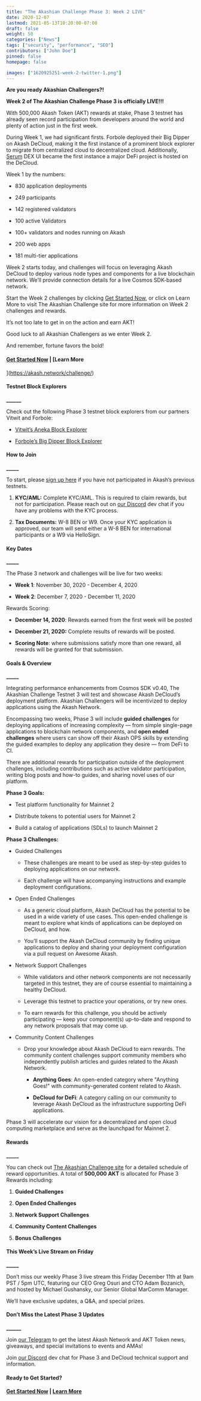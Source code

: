 ```yaml
---
title: "The Akashian Challenge Phase 3: Week 2 LIVE"
date: 2020-12-07
lastmod: 2021-05-13T10:20:00-07:00
draft: false
weight: 50
categories: ["News"]
tags: ["security", "performance", "SEO"]
contributors: ["John Doe"]
pinned: false
homepage: false

images: ["1620925251-week-2-twitter-1.png"]
---
```

  
**Are you ready Akashian Challengers?!**   

**Week 2 of The Akashian Challenge Phase 3 is officially LIVE!!!**  

With 500,000 Akash Token (AKT) rewards at stake, Phase 3 testnet has already seen record participation from developers around the world and plenty of action just in the first week.  

During Week 1, we had significant firsts. Forbole deployed their Big Dipper on Akash DeCloud, making it the first instance of a prominent block explorer to migrate from centralized cloud to decentralized cloud. Additionally, [Serum](https://dex.projectserum.com) DEX UI became the first instance a major DeFi project is hosted on the DeCloud.  

Week 1 by the numbers:

*   830 application deployments
    
*   249 participants
    
*   142 registered validators
    
*   100 active Validators
    
*   100+ validators and nodes running on Akash
    
*   200 web apps
    
*   181 multi-tier applications
    

Week 2 starts today, and challenges will focus on leveraging Akash DeCloud to deploy various node types and components for a live blockchain network. We’ll provide connection details for a live Cosmos SDK-based network.

Start the Week 2 challenges by clicking [Get Started Now](https://docs.akash.network/testnet-challenges/testnet-challenges/guided-deployments), or click on Learn More to visit The Akashian Challenge site for more information on Week 2 challenges and rewards.  
  
It’s not too late to get in on the action and earn AKT!

Good luck to all Akashian Challengers as we enter Week 2.  
  
And remember, fortune favors the bold!  
  

#### [**Get Started Now**](https://docs.akash.network/testnet-challenges/testnet-challenges/guided-deployments) **|** [**Learn More**  
](https://akash.network/challenge/)  

#### **Testnet Block Explorers**  
**\_\_\_\_\_\_**

Check out the following Phase 3 testnet block explorers from our partners Vitwit and Forbole:  
  

*   [Vitwit’s Aneka Block Explorer](http://testnet.akash.aneka.io/)
    
*   [Forbole’s Big Dipper Block Explorer](https://edgenet.akash.bigdipper.live/)
    

#### **How to Join**  
**\_\_\_\_\_**

To start, please [sign up here](https://app.akash.network/signup) if you have not participated in Akash’s previous testnets.  

1.  **KYC/AML:** Complete KYC/AML. This is required to claim rewards, but not for participation. Please reach out on [our Discord](https://discord.akash.network/) dev chat if you have any problems with the KYC process.  
      
    
2.  **Tax Documents:** W-8 BEN or W9. Once your KYC application is approved, our team will send either a W-8 BEN for international participants or a W9 via HelloSign.  
      
    

#### **Key Dates**  
**\_\_\_\_\_**

The Phase 3 network and challenges will be live for two weeks:

*   **Week 1**: November 30, 2020 - December 4, 2020
    
*   **Week 2**: December 7, 2020 - December 11, 2020
    

Rewards Scoring:

*   **December 14, 2020**: Rewards earned from the first week will be posted
    
*   **December 21, 2020:** Complete results of rewards will be posted.
    
*   **Scoring Note**: where submissions satisfy more than one reward, all rewards will be granted for that submission.
    

#### **Goals & Overview**  
**\_\_\_\_\_**

Integrating performance enhancements from Cosmos SDK v0.40, The Akashian Challenge Testnet 3 will test and showcase Akash DeCloud’s deployment platform. Akashian Challengers will be incentivized to deploy applications using the Akash Network.

Encompassing two weeks, Phase 3 will include **guided challenges** for deploying applications of increasing complexity — from simple single-page applications to blockchain network components, and **open ended challenges** where users can show off their Akash OPS skills by extending the guided examples to deploy any application they desire — from DeFi to CI.

There are additional rewards for participation outside of the deployment challenges, including contributions such as active validator participation, writing blog posts and how-to guides, and sharing novel uses of our platform.

**Phase 3 Goals:**

*   Test platform functionality for Mainnet 2
    
*   Distribute tokens to potential users for Mainnet 2
    
*   Build a catalog of applications (SDLs) to launch Mainnet 2
    

**Phase 3 Challenges:**

*   Guided Challenges 
    
    *   These challenges are meant to be used as step-by-step guides to deploying applications on our network.
        
    *   Each challenge will have accompanying instructions and example deployment configurations.  
        
*   Open Ended Challenges
    
    *   As a generic cloud platform, Akash DeCloud has the potential to be used in a wide variety of use cases. This open-ended challenge is meant to explore what kinds of applications can be deployed on DeCloud, and how.
        
    *   You’ll support the Akash DeCloud community by finding unique applications to deploy and sharing your deployment configuration via a pull request on Awesome Akash.  
        
*   Network Support Challenges
    
    *   While validators and other network components are not necessarily targeted in this testnet, they are of course essential to maintaining a healthy DeCloud. 
        
    *   Leverage this testnet to practice your operations, or try new ones.
        
    *   To earn rewards for this challenge, you should be actively participating — keep your component(s) up-to-date and respond to any network proposals that may come up.  
        
*   Community Content Challenges
    
    *   Drop your knowledge about Akash DeCloud to earn rewards. The community content challenges support community members who independently publish articles and guides related to the Akash Network. 
        
        *   **Anything Goes**: An open-ended category where "Anything Goes!" with community-generated content related to Akash. 
            
        *   **DeCloud for DeFi**: A category calling on our community to leverage Akash DeCloud as the infrastructure supporting DeFi applications. 
            

Phase 3 will accelerate our vision for a decentralized and open cloud computing marketplace and serve as the launchpad for Mainnet 2.   

#### **Rewards**  
**\_\_\_\_\_**

You can check out [The Akashian Challenge site](https://akash.network/challenge/) for a detailed schedule of reward opportunities. A total of **500,000 AKT** is allocated for Phase 3 Rewards including:  

1.  **Guided Challenges**
    
2.  **Open Ended Challenges**
    
3.  **Network Support Challenges**
    
4.  **Community Content Challenges**
    
5.  **Bonus Challenges**
    

#### **This Week’s Live Stream on Friday**  
**\_\_\_\_\_**

Don’t miss our weekly Phase 3 live stream this Friday December 11th at 9am PST / 5pm UTC, featuring our CEO Greg Osuri and CTO Adam Bozanich, and hosted by Michael Gushansky, our Senior Global MarComm Manager.  

We’ll have exclusive updates, a Q&A, and special prizes. 

#### **Don’t Miss the Latest Phase 3 Updates**  
**\_\_\_\_\_\_**

Join [our Telegram](https://t.me/AkashNW) to get the latest Akash Network and AKT Token news, giveaways, and special invitations to events and AMAs!   

Join [our Discord](https://discord.akash.network/) dev chat for Phase 3 and DeCloud technical support and information.

#### **Ready to Get Started?**

#### [**Get Started Now**](https://docs.akash.network/testnet-challenges/testnet-challenges/guided-deployments) **|** [**Learn More**](https://akash.network/challenge/)